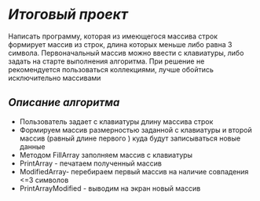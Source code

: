 # *Итоговый проект*
Написать программу, которая из имеющегося массива строк формирует массив из строк, длина которых меньше либо равна 3 символа. 
Первоначальный массив можно ввести с клавиатуры, либо задать на старте выполнения алгоритма. 
При решение не рекомендуется пользоваться коллекциями, лучше обойтись исключительно массивами


## *Описание алгоритма*
* Пользователь задает с клавиатуры длину массива строк
* Формируем массив размерностью заданной с клавиатуры и второй массив (равный длине первого ) куда будут записываться новые данные
* Методом FillArray заполняем массив с клавиатуры
* PrintArray - печатаем полученный массив
* ModifiedArray- перебираем первый массив на наличие совпадения <=3 символов
* PrintArrayModified - выводим на экран новый массив
